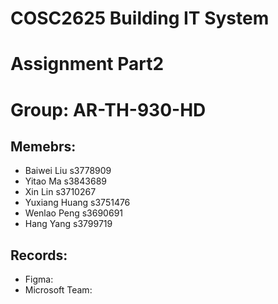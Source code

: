 # COSC2625 Building IT System 

# Assignment Part2

# Group: AR-TH-930-HD

## Memebrs: 
* Baiwei Liu s3778909
* Yitao Ma s3843689
* Xin Lin s3710267
* Yuxiang Huang s3751476
* Wenlao Peng s3690691
* Hang Yang s3799719

## Records:
* Figma:
* Microsoft Team:

